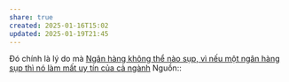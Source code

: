 ```yaml
---
share: true
created: 2025-01-16T15:02
updated: 2025-01-19T21:45
---
```

Đó chính là lý do mà [Ngân hàng không thể nào sụp, vì nếu một ngân hàng sụp thì nó làm mất uy tín của cả ngành](./Ng%C3%A2n%20h%C3%A0ng%20kh%C3%B4ng%20th%E1%BB%83%20n%C3%A0o%20s%E1%BB%A5p,%20v%C3%AC%20n%E1%BA%BFu%20m%E1%BB%99t%20ng%C3%A2n%20h%C3%A0ng%20s%E1%BB%A5p%20th%C3%AC%20n%C3%B3%20l%C3%A0m%20m%E1%BA%A5t%20uy%20t%C3%ADn%20c%E1%BB%A7a%20c%E1%BA%A3%20ng%C3%A0nh.md)
Nguồn:: 
